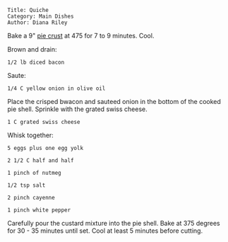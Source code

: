 ~~~ recipe-info
Title: Quiche
Category: Main Dishes
Author: Diana Riley
~~~

Bake a 9" [pie crust](../#id=PieCrust) at 475 for 7 to 9 minutes. Cool.

Brown and drain:

~~~ recipe-ingredients
1/2 lb diced bacon
~~~

Saute:

~~~ recipe-ingredients
1/4 C yellow onion in olive oil
~~~

Place the crisped bwacon and sauteed onion in the bottom of the cooked pie shell. Sprinkle with the
grated swiss cheese.

~~~ recipe-ingredients
1 C grated swiss cheese
~~~

Whisk together:

~~~ recipe-ingredients
5 eggs plus one egg yolk

2 1/2 C half and half

1 pinch of nutmeg

1/2 tsp salt

2 pinch cayenne

1 pinch white pepper
~~~

Carefully pour the custard mixture into the pie shell. Bake at 375 degrees for 30 - 35 minutes until
set. Cool at least 5 minutes before cutting.
